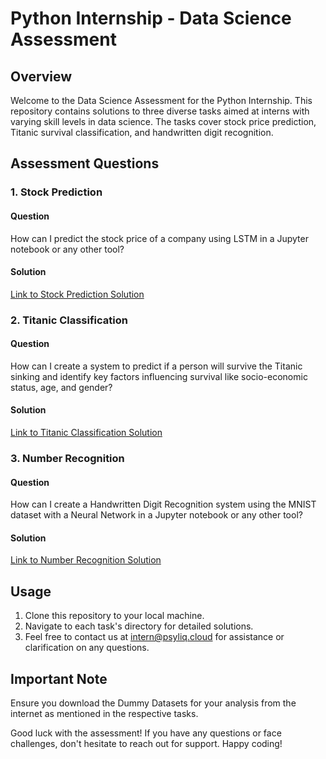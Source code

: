# Python Internship - Data Science Assessment

## Overview
Welcome to the Data Science Assessment for the Python Internship. This repository contains solutions to three diverse tasks aimed at interns with varying skill levels in data science. The tasks cover stock price prediction, Titanic survival classification, and handwritten digit recognition.

## Assessment Questions

### 1. Stock Prediction
#### Question
How can I predict the stock price of a company using LSTM in a Jupyter notebook or any other tool?
#### Solution
[Link to Stock Prediction Solution](https://github.com/Yashshah4536/PSYLIQ_PYTHON_INTERNSHIP/blob/main/TASK_01/StockPredictionLSTM.ipynb)

### 2. Titanic Classification
#### Question
How can I create a system to predict if a person will survive the Titanic sinking and identify key factors influencing survival like socio-economic status, age, and gender?
#### Solution
[Link to Titanic Classification Solution](link-to-solution-file)

### 3. Number Recognition
#### Question
How can I create a Handwritten Digit Recognition system using the MNIST dataset with a Neural Network in a Jupyter notebook or any other tool?
#### Solution
[Link to Number Recognition Solution](link-to-solution-file)

## Usage
1. Clone this repository to your local machine.
2. Navigate to each task's directory for detailed solutions.
3. Feel free to contact us at intern@psyliq.cloud for assistance or clarification on any questions.

## Important Note
Ensure you download the Dummy Datasets for your analysis from the internet as mentioned in the respective tasks.

Good luck with the assessment! If you have any questions or face challenges, don't hesitate to reach out for support. Happy coding!
